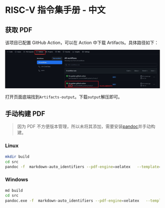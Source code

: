 # RISC-V 指令集手册 - 中文

## 获取 PDF

该项目已配置 GitHub Action，可以在 Action 中下载 Artifacts。具体路径如下：

![](./pic/get-pdf.jpg)

打开页面底端找到`Artifacts-output`。下载`output`解压即可。

## 手动构建 PDF

> 因为 PDF 不方便版本管理，所以未将其添加，需要安装[pandoc](https://github.com/jgm/pandoc)并手动构建。

### Linux

```bash
mkdir build
cd src
pandoc -f  markdown-auto_identifiers --pdf-engine=xelatex   --template=../templates/mppl.tex -s --listings ./*.md -o ../build/RISC-V指令集手册-中文
```

### Windows

```bash
md build
cd src
pandoc.exe -f  markdown-auto_identifiers --pdf-engine=xelatex   --template=../templates/mppl.tex -s --listings 1-Introduction.md 2-Overview.md  -o ../build/RISC-V指令集手册-中文
```
